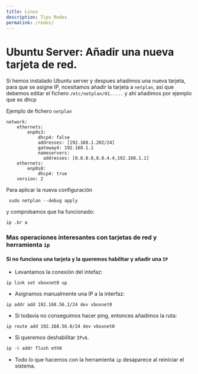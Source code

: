```yaml
---
title: Linux
description: Tips Redes
permalink: /redes/
---
```



# Ubuntu Server: Añadir una nueva tarjeta de red.

Si hemos instalado Ubuntu server y despues añadimos una nueva tarjeta, para que se asigne IP, ncesitamos añadir la tarjeta a `netplan`, así que debemos editar el fichero `/etc/netplan/01.....`  y ahí añadimos por ejemplo que es dhcp

Ejemplo de fichero ```netplan```

```
network:
    ethernets:
        enp0s3:
            dhcp4: false
            addresses: [192.168.1.202/24]
            gateway4: 192.168.1.1
            nameservers:
              addresses: [8.8.8.8,8.8.4.4,192.168.1.1]
    ethernets:
        enp0s8:
            dhcp4: true
    version: 2
```

Para aplicar la nueva configuración 

```
 sudo netplan --debug apply
```

y comprobamos que ha funcionado:

```
ip .br a
```

### Mas operaciones interesantes con tarjetas de red y herramienta `ip`

#### Si no funciona una tarjeta y la queremos habilitar y añadir una `IP`

- Levantamos la conexión del intefaz:

```
ip link set vboxnet0 up
```

- Asignamos manualmente una IP a la interfaz:

```
ip addr add 192.168.56.1/24 dev vboxnet0
```

- Si todavía no conseguimos hacer ping, entonces añadimos la ruta:

```
ip route add 192.168.56.0/24 dev vboxnet0
```

- Si queremos deshabilitar `IPv6`.

```bash
ip -6 addr flush eth0
```

- Todo lo que hacemos con la herramienta `ip` desaparece al reiniciar el sistema.




